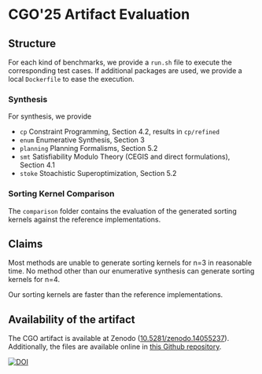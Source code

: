 # CGO'25 Artifact Evaluation

## Structure

For each kind of benchmarks, we provide a `run.sh` file to execute 
the corresponding test cases. 
If additional packages are used, we provide a local `Dockerfile` 
to ease the execution.

### Synthesis

For synthesis, we provide
- `cp` Constraint Programming, Section 4.2, results in `cp/refined`
- `enum` Enumerative Synthesis, Section 3
- `planning` Planning Formalisms, Section 5.2
- `smt` Satisfiability Modulo Theory (CEGIS and direct formulations), Section 4.1
- `stoke` Stoachistic Superoptimization, Section 5.2

### Sorting Kernel Comparison

The `comparison` folder contains the evaluation of the generated sorting kernels
against the reference implementations.

## Claims

Most methods are unable to generate sorting kernels for n=3 in reasonable time.
No method other than our enumerative synthesis can generate sorting kernels for n=4.

Our sorting kernels are faster than the reference implementations.

## Availability of the artifact

The CGO artifact is available at Zenodo ([10.5281/zenodo.14055237](https://zenodo.org/records/14055237)). 
Additionally, the files are available online in [this Github repository](https://github.com/NeuralCoder3/cgo25_artifact).

[![DOI](https://zenodo.org/badge/DOI/10.5281/zenodo.14055237.svg)](https://doi.org/10.5281/zenodo.14055237)